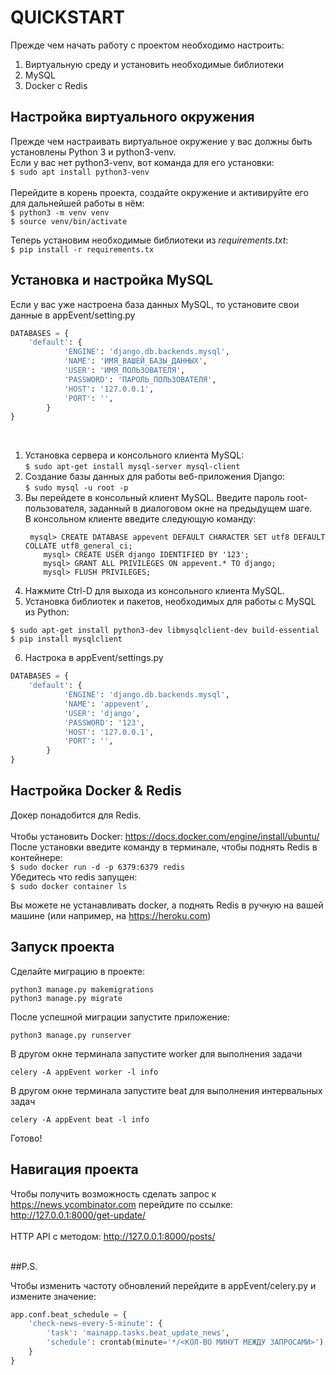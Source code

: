 # QUICKSTART

Прежде чем начать работу с проектом необходимо настроить:
    <br>
1. Виртуальную среду и установить необходимые библиотеки
2. MySQL
3. Docker c Redis

## Настройка виртуального окружения
Прежде чем настраивать виртуальное окружение у вас должны быть 
установлены Python 3 и python3-venv.
<br>
Если у вас нет python3-venv, вот команда для его установки:
<br>
``$ sudo apt install python3-venv``
<br>
<br>
Перейдите в корень проекта, создайте окружение и активируйте его для
дальнейшей работы в нём:
    <br>
```$ python3 -m venv venv```
    <br>
```$ source venv/bin/activate```

Теперь установим необходимые библиотеки из *requirements.txt*:
    <br>
``$ pip install -r requirements.tx``
## Установка и настройка MySQL


Если у вас уже настроена база данных MySQL, то установите свои данные в 
appEvent/setting.py
<br>
```python
DATABASES = {
    'default': {
            'ENGINE': 'django.db.backends.mysql',
            'NAME': 'ИМЯ_ВАШЕЙ_БАЗЫ_ДАННЫХ',
            'USER': 'ИМЯ_ПОЛЬЗОВАТЕЛЯ',
            'PASSWORD': 'ПАРОЛЬ_ПОЛЬЗОВАТЕЛЯ',
            'HOST': '127.0.0.1',
            'PORT': '',
        }
}
```
<br>

1. Установка сервера и консольного клиента MySQL: <br>
	```$ sudo apt-get install mysql-server mysql-client```<br>
2. Создание базы данных для работы веб-приложения Django: <br>
	```$ sudo mysql -u root -p```
3. Вы перейдете в консольный клиент MySQL. 
   Введите пароль root-пользователя, заданный в диалоговом окне на предыдущем шаге. 
   <br>В консольном клиенте введите следующую команду:<br>
   ```
    mysql> CREATE DATABASE appevent DEFAULT CHARACTER SET utf8 DEFAULT COLLATE utf8_general_ci;
	   mysql> CREATE USER django IDENTIFIED BY '123';
	   mysql> GRANT ALL PRIVILEGES ON appevent.* TO django;
	   mysql> FLUSH PRIVILEGES;
    ```
4. Нажмите Ctrl-D для выхода из консольного клиента MySQL.
5. Установка библиотек и пакетов, необходимых для работы с MySQL из Python: 
```
$ sudo apt-get install python3-dev libmysqlclient-dev build-essential
$ pip install mysqlclient
```
6. Настрока в appEvent/settings.py
```python
DATABASES = {
    'default': {
            'ENGINE': 'django.db.backends.mysql',
            'NAME': 'appevent',
            'USER': 'django',
            'PASSWORD': '123',
            'HOST': '127.0.0.1',
            'PORT': '',
        }
}
```

## Настройка Docker & Redis
Докер понадобится для Redis. <br><br>
Чтобы установить Docker: https://docs.docker.com/engine/install/ubuntu/
<br>
После установки введите команду в терминале, чтобы поднять Redis в контейнере:
<br>
```$ sudo docker run -d -p 6379:6379 redis```
<br>
Убедитесь что redis запущен:
<br>
```$ sudo docker container ls```

Вы можете не устанавливать docker, а поднять Redis в ручную на вашей машине
(или например, на https://heroku.com)


## Запуск проекта
Сделайте миграцию в проекте:
```
python3 manage.py makemigrations
python3 manage.py migrate
```
После успешной миграции запустите приложение:
```
python3 manage.py runserver
```
В другом окне терминала запустите worker для выполнения задачи
```
celery -A appEvent worker -l info
```
В другом окне терминала запустите beat для выполнения интервальных задач
```
celery -A appEvent beat -l info
```

Готово!

## Навигация проекта
Чтобы получить возможность сделать запрос к https://news.ycombinator.com 
перейдите по ссылке: http://127.0.0.1:8000/get-update/
<br><br>
HTTP API с методом: http://127.0.0.1:8000/posts/
<br><br>

##P.S.

Чтобы изменить частоту обновлений перейдите в appEvent/celery.py и измените значение:
```python
app.conf.beat_schedule = {
    'check-news-every-5-minute': {
        'task': 'mainapp.tasks.beat_update_news',
        'schedule': crontab(minute='*/<КОЛ-ВО МИНУТ МЕЖДУ ЗАПРОСАМИ>')
    }
}
```